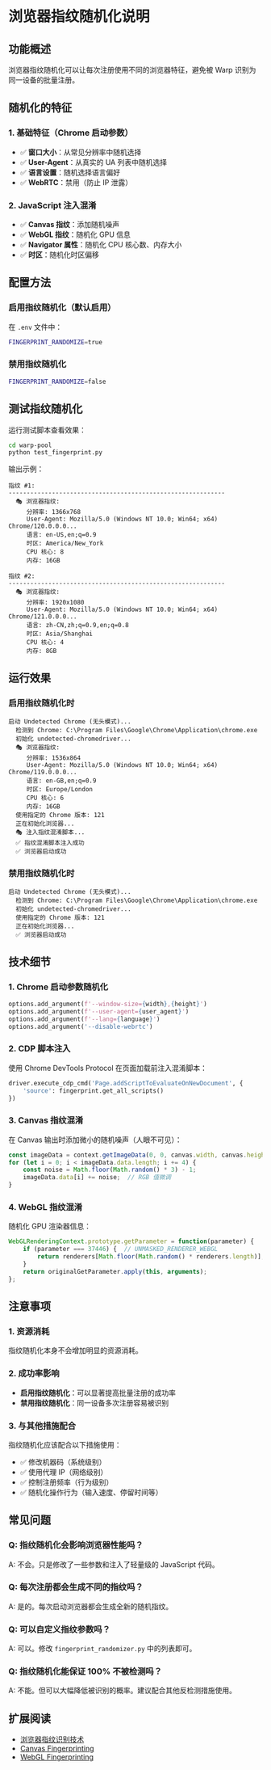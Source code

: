 # 浏览器指纹随机化说明

## 功能概述

浏览器指纹随机化可以让每次注册使用不同的浏览器特征，避免被 Warp 识别为同一设备的批量注册。

## 随机化的特征

### 1. 基础特征（Chrome 启动参数）
- ✅ **窗口大小**：从常见分辨率中随机选择
- ✅ **User-Agent**：从真实的 UA 列表中随机选择
- ✅ **语言设置**：随机选择语言偏好
- ✅ **WebRTC**：禁用（防止 IP 泄露）

### 2. JavaScript 注入混淆
- ✅ **Canvas 指纹**：添加随机噪声
- ✅ **WebGL 指纹**：随机化 GPU 信息
- ✅ **Navigator 属性**：随机化 CPU 核心数、内存大小
- ✅ **时区**：随机化时区偏移

## 配置方法

### 启用指纹随机化（默认启用）

在 `.env` 文件中：

```bash
FINGERPRINT_RANDOMIZE=true
```

### 禁用指纹随机化

```bash
FINGERPRINT_RANDOMIZE=false
```

## 测试指纹随机化

运行测试脚本查看效果：

```bash
cd warp-pool
python test_fingerprint.py
```

输出示例：

```
指纹 #1:
------------------------------------------------------------
  🎭 浏览器指纹:
     分辨率: 1366x768
     User-Agent: Mozilla/5.0 (Windows NT 10.0; Win64; x64) Chrome/120.0.0.0...
     语言: en-US,en;q=0.9
     时区: America/New_York
     CPU 核心: 8
     内存: 16GB

指纹 #2:
------------------------------------------------------------
  🎭 浏览器指纹:
     分辨率: 1920x1080
     User-Agent: Mozilla/5.0 (Windows NT 10.0; Win64; x64) Chrome/121.0.0.0...
     语言: zh-CN,zh;q=0.9,en;q=0.8
     时区: Asia/Shanghai
     CPU 核心: 4
     内存: 8GB
```

## 运行效果

### 启用指纹随机化时

```
启动 Undetected Chrome (无头模式)...
  检测到 Chrome: C:\Program Files\Google\Chrome\Application\chrome.exe
  初始化 undetected-chromedriver...
  🎭 浏览器指纹:
     分辨率: 1536x864
     User-Agent: Mozilla/5.0 (Windows NT 10.0; Win64; x64) Chrome/119.0.0.0...
     语言: en-GB,en;q=0.9
     时区: Europe/London
     CPU 核心: 6
     内存: 16GB
  使用指定的 Chrome 版本: 121
  正在初始化浏览器...
  🎭 注入指纹混淆脚本...
  ✅ 指纹混淆脚本注入成功
  ✅ 浏览器启动成功
```

### 禁用指纹随机化时

```
启动 Undetected Chrome (无头模式)...
  检测到 Chrome: C:\Program Files\Google\Chrome\Application\chrome.exe
  初始化 undetected-chromedriver...
  使用指定的 Chrome 版本: 121
  正在初始化浏览器...
  ✅ 浏览器启动成功
```

## 技术细节

### 1. Chrome 启动参数随机化

```python
options.add_argument(f'--window-size={width},{height}')
options.add_argument(f'--user-agent={user_agent}')
options.add_argument(f'--lang={language}')
options.add_argument('--disable-webrtc')
```

### 2. CDP 脚本注入

使用 Chrome DevTools Protocol 在页面加载前注入混淆脚本：

```python
driver.execute_cdp_cmd('Page.addScriptToEvaluateOnNewDocument', {
    'source': fingerprint.get_all_scripts()
})
```

### 3. Canvas 指纹混淆

在 Canvas 输出时添加微小的随机噪声（人眼不可见）：

```javascript
const imageData = context.getImageData(0, 0, canvas.width, canvas.height);
for (let i = 0; i < imageData.data.length; i += 4) {
    const noise = Math.floor(Math.random() * 3) - 1;
    imageData.data[i] += noise;  // RGB 值微调
}
```

### 4. WebGL 指纹混淆

随机化 GPU 渲染器信息：

```javascript
WebGLRenderingContext.prototype.getParameter = function(parameter) {
    if (parameter === 37446) {  // UNMASKED_RENDERER_WEBGL
        return renderers[Math.floor(Math.random() * renderers.length)];
    }
    return originalGetParameter.apply(this, arguments);
};
```

## 注意事项

### 1. 资源消耗

指纹随机化本身不会增加明显的资源消耗。

### 2. 成功率影响

- **启用指纹随机化**：可以显著提高批量注册的成功率
- **禁用指纹随机化**：同一设备多次注册容易被识别

### 3. 与其他措施配合

指纹随机化应该配合以下措施使用：

- ✅ 修改机器码（系统级别）
- ✅ 使用代理 IP（网络级别）
- ✅ 控制注册频率（行为级别）
- ✅ 随机化操作行为（输入速度、停留时间等）

## 常见问题

### Q: 指纹随机化会影响浏览器性能吗？

A: 不会。只是修改了一些参数和注入了轻量级的 JavaScript 代码。

### Q: 每次注册都会生成不同的指纹吗？

A: 是的。每次启动浏览器都会生成全新的随机指纹。

### Q: 可以自定义指纹参数吗？

A: 可以。修改 `fingerprint_randomizer.py` 中的列表即可。

### Q: 指纹随机化能保证 100% 不被检测吗？

A: 不能。但可以大幅降低被识别的概率。建议配合其他反检测措施使用。

## 扩展阅读

- [浏览器指纹识别技术](https://en.wikipedia.org/wiki/Device_fingerprint)
- [Canvas Fingerprinting](https://browserleaks.com/canvas)
- [WebGL Fingerprinting](https://browserleaks.com/webgl)

